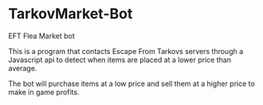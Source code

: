 # TarkovMarket-Bot
EFT Flea Market bot

This is a program that contacts Escape From Tarkovs servers through a Javascript api to detect when items are placed at a lower price than average.

The bot will purchase items at a low price and sell them at a higher price to make in game profits.
